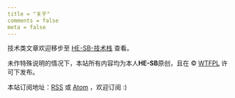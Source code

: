 ```yaml
---
title = "关于"
comments = false
meta = false
---
```


技术类文章欢迎移步至 [HE-SB-技术栈](https://tech.he-sb.top/) 查看。

未作特殊说明的情况下，本站所有内容均为本人**HE-SB**原创，且在 &copy; [WTFPL](/license.txt) 许可下发布。

本站订阅地址：[RSS](/rss.xml) 或 [Atom](/atom.xml) ，欢迎订阅 :)